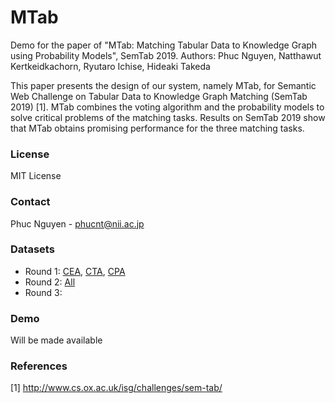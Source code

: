 # MTab
Demo for the paper of "MTab: Matching Tabular Data to Knowledge Graph using Probability Models", SemTab 2019. 
Authors: Phuc Nguyen, Natthawut Kertkeidkachorn, Ryutaro Ichise, Hideaki Takeda

This paper presents the design of our system, namely MTab, for Semantic Web Challenge on Tabular Data to Knowledge Graph Matching (SemTab 2019) [1]. MTab combines the voting algorithm and the probability models to solve critical problems of the matching tasks. Results on SemTab 2019 show that MTab obtains promising performance for the three matching tasks. 

### License
MIT License

### Contact
Phuc Nguyen - phucnt@nii.ac.jp

### Datasets
- Round 1: [CEA](http://www.cs.ox.ac.uk/isg/challenges/sem-tab/data/CEA_Round1.tar.gz), [CTA](http://www.cs.ox.ac.uk/isg/challenges/sem-tab/data/CTA_Round1.tar.gz), [CPA](http://www.cs.ox.ac.uk/isg/challenges/sem-tab/data/CPA_Round1.tar.gz)
- Round 2: [All](http://www.cs.ox.ac.uk/isg/challenges/sem-tab/data/Tables_Round2.tar.gz)
- Round 3: 

### Demo
Will be made available

### References
[1] http://www.cs.ox.ac.uk/isg/challenges/sem-tab/
